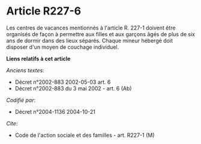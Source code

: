 # Article R227-6

Les centres de vacances mentionnés à l'article R. 227-1 doivent être organisés de façon à permettre aux filles et aux garçons
âgés de plus de six ans de dormir dans des lieux séparés. Chaque mineur hébergé doit disposer d'un moyen de couchage
individuel.

**Liens relatifs à cet article**

_Anciens textes_:

  - Décret n°2002-883 2002-05-03 art. 6
  - Décret n°2002-883 du 3 mai 2002 - art. 6 (Ab)

_Codifié par_:

  - Décret n°2004-1136 2004-10-21

_Cite_:

  - Code de l'action sociale et des familles - art. R227-1 (M)
